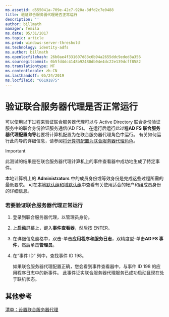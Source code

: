 ```yaml
---
ms.assetid: d555041a-709e-42c7-920a-8dfd2c7e0488
title: 验证联合服务器代理是否正常运行
description: ''
author: billmath
manager: femila
ms.date: 05/31/2017
ms.topic: article
ms.prod: windows-server-threshold
ms.technology: identity-adfs
ms.author: billmath
ms.openlocfilehash: 26b0ae4f331607d83c6b94a2655ddc9eded8a356
ms.sourcegitcommit: 0b5fd4dc4148b92480db04e4dc22e139dcff8582
ms.translationtype: MT
ms.contentlocale: zh-CN
ms.lasthandoff: 05/24/2019
ms.locfileid: "66191875"
---
```

# <a name="verify-that-a-federation-server-proxy-is-operational"></a>验证联合服务器代理是否正常运行


可以使用以下过程来验证联合服务器代理可以与 Active Directory 联合身份验证服务中的联合身份验证服务通信\(AD FS\)。 在运行后运行此过程**AD FS 联合服务器代理配置向导**若要将计算机配置为在联合服务器代理角色中运行。 有关如何运行此向导的详细信息，请参阅[将计算机配置为联合服务器代理角色](Configure-a-Computer-for-the-Federation-Server-Proxy-Role.md)。  
  
> [!IMPORTANT]  
> 此测试的结果是在联合服务器代理计算机上的事件查看器中成功地生成了特定事件。  
  
本地计算机上的 **Administrators** 中的成员身份或等效身份是完成这些过程所需的最低要求。  可在[本地默认组和域默认组](https://go.microsoft.com/fwlink/?LinkId=83477)中查看有关使用适合的帐户和组成员身份的详细信息。   
  
### <a name="to-verify-that-a-federation-server-proxy-is-operational"></a>若要验证联合服务器代理正常运行  
  
1.  登录到联合服务器代理，以管理员身份。  
  
2.  上**启动**屏幕上，键入**事件查看器**，然后按 ENTER。  
  
3.  在详细信息窗格中，双击\-单击**应用程序和服务日志**，双精度型\-单击**AD FS 事件**，然后单击**管理员**。  
  
4.  在“事件 ID”  列中，查找事件 ID 198。  
  
    如果联合服务器代理配置正确，您会看到事件查看器中，与事件 ID 198 的应用程序日志中的新事件。 此事件证实联合服务器代理服务已成功启动且现在处于联机状态。  
  
## <a name="additional-references"></a>其他参考  
[清单：设置联合服务器代理](Checklist--Setting-Up-a-Federation-Server-Proxy.md)  
  

